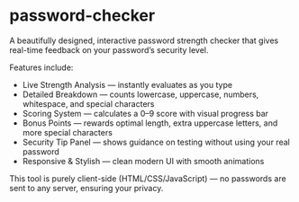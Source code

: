 # password-checker

A beautifully designed, interactive password strength checker that gives real-time feedback on your password’s security level.

Features include:
- Live Strength Analysis — instantly evaluates as you type
- Detailed Breakdown — counts lowercase, uppercase, numbers, whitespace, and special characters
- Scoring System — calculates a 0–9 score with visual progress bar
- Bonus Points — rewards optimal length, extra uppercase letters, and more special characters
- Security Tip Panel — shows guidance on testing without using your real password
- Responsive & Stylish — clean modern UI with smooth animations

This tool is purely client-side (HTML/CSS/JavaScript) — no passwords are sent to any server, ensuring your privacy.
